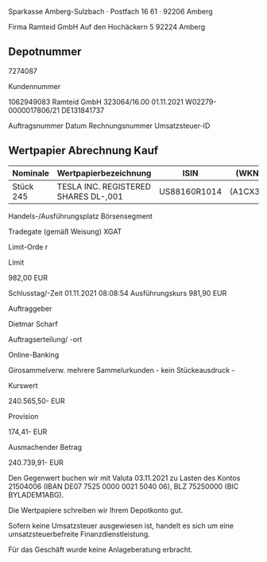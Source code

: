 <!-- image -->

Sparkasse Amberg-Sulzbach · Postfach 16 61 · 92206 Amberg

Firma Ramteid GmbH Auf den Hochäckern 5 92224 Amberg

## Depotnummer

7274087

Kundennummer

1062949083 Ramteid GmbH 323064/16.00 01.11.2021 W02279-0000017806/21 DE131841737

Auftragsnummer Datum Rechnungsnummer Umsatzsteuer-ID

## Wertpapier Abrechnung Kauf

| Nominale   | Wertpapierbezeichnung                | ISIN         | (WKN)    |
|------------|--------------------------------------|--------------|----------|
| Stück 245  | TESLA INC. REGISTERED SHARES DL-,001 | US88160R1014 | (A1CX3T) |

Handels-/Ausführungsplatz Börsensegment

Tradegate (gemäß Weisung) XGAT

Limit-Orde r

Limit

982,00 EUR

Schlusstag/-Zeit 01.11.2021 08:08:54 Ausführungskurs 981,90 EUR

Auftraggeber

Dietmar Scharf

Auftragserteilung/ -ort

Online-Banking

Girosammelverw. mehrere Sammelurkunden - kein Stückeausdruck -

Kurswert

240.565,50- EUR

Provision

174,41- EUR

Ausmachender Betrag

240.739,91- EUR

Den Gegenwert buchen wir mit Valuta 03.11.2021 zu Lasten des Kontos 21504006 (IBAN DE07 7525 0000 0021 5040 06), BLZ 75250000 (BIC BYLADEM1ABG).

Die Wertpapiere schreiben wir Ihrem Depotkonto gut.

Sofern keine Umsatzsteuer ausgewiesen ist, handelt es sich um eine umsatzsteuerbefreite Finanzdienstleistung.

Für das Geschäft wurde keine Anlageberatung erbracht.